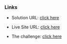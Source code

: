 ### Links

- Solution URL: [click here](https://github.com/weldu0/Frontend-Mentor-Challenges-Collection/social-links-profile)

- Live Site URL: [click here](https://weldu0.github.io/Frontend-Mentor-Challenges-Collection/social-links-profile)

- The challenge: [click here](https://www.frontendmentor.io/challenges/social-links-profile-UG32l9m6dQ)
